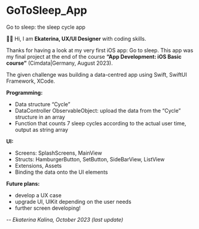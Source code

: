 # GoToSleep_App

Go to sleep: the sleep cycle app

👩‍💻 Hi, I am **Ekaterina, UX/UI Designer** with coding skills.

Thanks for having a look at my very first iOS app: Go to sleep. 
This app was my final project at the end of the course **“App Development: iOS Basic course”** (Cimdata|Germany, August 2023).

The given challenge was building a data-centred app using Swift, SwiftUI Framework, XCode.

**Programming:**
- Data structure “Cycle”
- DataController ObservableObject: upload the data from the “Cycle” structure in an array
- Function that counts 7 sleep cycles according to the actual user time, output as string array

**UI:**
- Screens: SplashScreens, MainView
- Structs: HamburgerButton, SetButton, SideBarView, ListView   
- Extensions, Assets
- Binding the data onto the UI elements

**Future plans:**
- develop a UX case
- upgrade UI, UIKit depending on the user needs
- further screen developing!

_-- Ekaterina Kalina, October 2023 (last update)_
